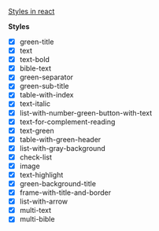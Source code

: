 [Styles in react](https://github.com/JoaoEmanuell/fundamentos-plus-web/blob/a45ba74b4e5df7c5cdf4b4132cd8cd627aade6b3/src/components/body/Lesson/pageStyles/PageStyle.tsx)

**Styles**

- [x] green-title
- [x] text
- [x] text-bold
- [x] bible-text
- [x] green-separator
- [x] green-sub-title
- [x] table-with-index
- [x] text-italic
- [x] list-with-number-green-button-with-text
- [x] text-for-complement-reading
- [x] text-green
- [x] table-with-green-header
- [x] list-with-gray-background
- [x] check-list
- [x] image
- [x] text-highlight
- [x] green-background-title
- [x] frame-with-title-and-border
- [x] list-with-arrow
- [x] multi-text
- [x] multi-bible